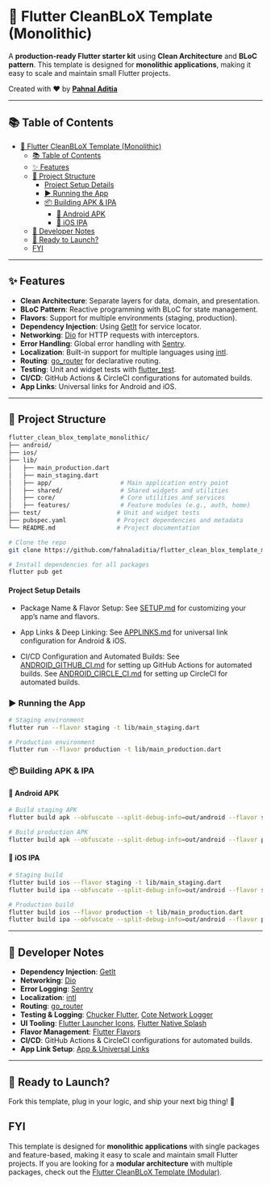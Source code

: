 # 🚀 Flutter CleanBLoX Template (Monolithic)

A **production-ready Flutter starter kit** using **Clean Architecture** and **BLoC pattern**.
This template is designed for **monolithic applications**, making it easy to scale and maintain small Flutter projects.

Created with ❤️ by [**Pahnal Aditia**](https://www.linkedin.com/in/pahnaladitia)

---

## 📚 Table of Contents

- [🚀 Flutter CleanBLoX Template (Monolithic)](#-flutter-cleanblox-template-monolithic)
  - [📚 Table of Contents](#-table-of-contents)
  - [✨ Features](#-features)
  - [📁 Project Structure](#-project-structure)
      - [Project Setup Details](#project-setup-details)
    - [▶️ Running the App](#️-running-the-app)
    - [📦 Building APK \& IPA](#-building-apk--ipa)
      - [📱 Android APK](#-android-apk)
      - [🍏 iOS IPA](#-ios-ipa)
  - [📝 Developer Notes](#-developer-notes)
  - [🚀 Ready to Launch?](#-ready-to-launch)
  - [FYI](#fyi)

---

## ✨ Features

- **Clean Architecture**: Separate layers for data, domain, and presentation.
- **BLoC Pattern**: Reactive programming with BLoC for state management.
- **Flavors**: Support for multiple environments (staging, production).
- **Dependency Injection**: Using [GetIt](https://pub.dev/packages/get_it) for service locator.
- **Networking**: [Dio](https://pub.dev/packages/dio) for HTTP requests with interceptors.
- **Error Handling**: Global error handling with [Sentry](https://docs.sentry.io/platforms/flutter/).
- **Localization**: Built-in support for multiple languages using [intl](https://pub.dev/packages/intl).
- **Routing**: [go_router](https://pub.dev/packages/go_router) for declarative routing.
- **Testing**: Unit and widget tests with [flutter_test](https://api.flutter.dev/flutter/flutter_test/flutter_test-library.html).
- **CI/CD**: GitHub Actions & CircleCI configurations for automated builds.
- **App Links**: Universal links for Android and iOS.

---

## 📁 Project Structure

```bash
flutter_clean_blox_template_monolithic/
├── android/
├── ios/
├── lib/
│   ├── main_production.dart
│   ├── main_staging.dart
│   ├── app/                   # Main application entry point
│   ├── shared/                # Shared widgets and utilities
│   ├── core/                  # Core utilities and services
│   ├── features/              # Feature modules (e.g., auth, home)
├── test/                     # Unit and widget tests
├── pubspec.yaml              # Project dependencies and metadata
└── README.md                 # Project documentation
```

```bash
# Clone the repo
git clone https://github.com/fahnaladitia/flutter_clean_blox_template_monolithic.git

# Install dependencies for all packages
flutter pub get
```

#### Project Setup Details

- Package Name & Flavor Setup:
See [SETUP.md](docs/SETUP.md) for customizing your app’s name and flavors.

- App Links & Deep Linking:
See [APPLINKS.md](docs/APPLINKS.md) for universal link configuration for Android & iOS.

- CI/CD Configuration and Automated Builds:
See [ANDROID_GITHUB_CI.md](docs/ANDROID_GITHUB_CI.md) for setting up GitHub Actions for automated builds.
See [ANDROID_CIRCLE_CI.md](docs/ANDROID_CIRCLE_CI.md) for setting up CircleCI for automated builds.

### ▶️ Running the App

```bash
# Staging environment
flutter run --flavor staging -t lib/main_staging.dart

# Production environment
flutter run --flavor production -t lib/main_production.dart
```

### 📦 Building APK & IPA

#### 📱 Android APK

```bash
# Build staging APK
flutter build apk --obfuscate --split-debug-info=out/android --flavor staging -t lib/main_staging.dart

# Build production APK
flutter build apk --obfuscate --split-debug-info=out/android --flavor production -t lib/main_production.dart
```

#### 🍏 iOS IPA

```bash
# Staging build
flutter build ios --flavor staging -t lib/main_staging.dart
flutter build ipa --obfuscate --split-debug-info=out/android --flavor staging -t lib/main_staging.dart

# Production build
flutter build ios --flavor production -t lib/main_production.dart
flutter build ipa --obfuscate --split-debug-info=out/android --flavor production -t lib/main_production.dart
```

---

## 📝 Developer Notes

- **Dependency Injection**: [GetIt](https://pub.dev/packages/get_it)  
- **Networking**: [Dio](https://pub.dev/packages/dio)  
- **Error Logging**: [Sentry](https://docs.sentry.io/platforms/flutter/)  
- **Localization**: [intl](https://pub.dev/packages/intl)  
- **Routing**: [go_router](https://pub.dev/packages/go_router)  
- **Testing & Logging**: [Chucker Flutter](https://pub.dev/packages/chucker_flutter), [Cote Network Logger](https://pub.dev/packages/cote_network_logger)  
- **UI Tooling**: [Flutter Launcher Icons](https://pub.dev/packages/flutter_launcher_icons), [Flutter Native Splash](https://pub.dev/packages/flutter_native_splash)  
- **Flavor Management**: [Flutter Flavors](https://docs.flutter.dev/deployment/flavors)  
- **CI/CD**: GitHub Actions & CircleCI configurations for automated builds.
- **App Link Setup**: [App & Universal Links](https://docs.flutter.dev/cookbook/navigation/set-up-app-links)

---

## 🚀 Ready to Launch?

Fork this template, plug in your logic, and ship your next big thing! 🎯

## FYI
This template is designed for **monolithic applications** with single packages and feature-based, making it easy to scale and maintain small Flutter projects.
If you are looking for a **modular architecture** with multiple packages, check out the [Flutter CleanBLoX Template (Modular)](https://github.com/fahnaladitia/flutter_clean_blox_template_modular).